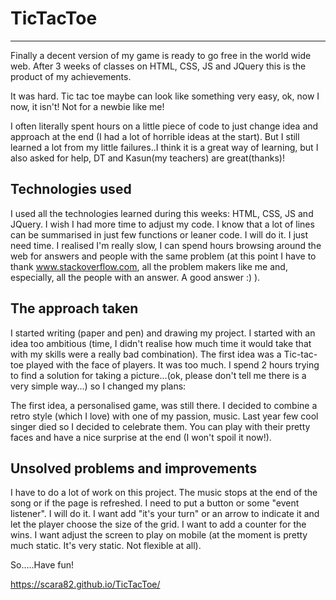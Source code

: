 # TicTacToe
-------------
Finally a decent version of my game is ready to go free in the world wide web.
After 3 weeks of classes on HTML, CSS, JS and JQuery this is the product of my achievements.

It was hard. Tic tac toe maybe can look like something very easy, ok, now I now, it isn't! Not for a newbie like me!

I often literally spent hours on a little piece of code to just change idea and approach at the end (I had a lot of horrible ideas at the start). But I still learned a lot from my little failures..I think it is a great way of learning, but I also asked for help, DT and Kasun(my teachers) are great(thanks)!

Technologies used
-----------------
I used all the technologies learned during this weeks: HTML, CSS, JS and JQuery.
I wish I had more time to adjust my code. I know that a lot of lines can be summarised in just few functions or leaner code. I will do it. I just need time.
I realised I'm really slow, I can spend hours browsing around the web for answers and people with the same problem (at this point I have to thank www.stackoverflow.com, all the problem makers like me and, especially, all the people with an answer. A good answer :) ).

The approach taken
------------------
I started writing (paper and pen) and drawing my project. I started with an idea too ambitious (time, I didn't realise how much time it would take that with my skills were a really bad combination). The first idea was a Tic-tac-toe played with the face of players. It was too much. I spend 2 hours trying to find a solution for taking a picture...(ok, please don't tell me there is a very simple way...) so I changed my plans:

The first idea, a personalised game, was still there. I decided to combine a retro style (which I love) with one of my passion, music. Last year few cool singer died so I decided to celebrate them. You can play with their pretty faces and have a nice surprise at the end (I won't spoil it now!).

Unsolved problems and improvements
----------------------------------
I have to do a lot of work on this project.
The music stops at the end of the song or if the page is refreshed. I need to put a button or some "event listener". I will do it.
I want add "it's your turn" or an arrow to indicate it and let the player choose the size of the grid.
I want to add a counter for the wins.
I want adjust the screen to play on mobile (at the moment is pretty much static. It's very static. Not flexible at all).

So.....Have fun!

https://scara82.github.io/TicTacToe/
